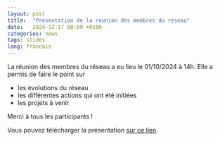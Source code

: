 ```yaml
---
layout: post
title:  "Présentation de la réunion des membres du réseau"
date:   2024-12-17 08:00 +0100
categories: news
tags: slides
lang: francais
---
```


La réunion des membres du réseau a eu lieu le 01/10/2024 à 14h. Elle a permis de faire le point sur 
* les évolutions du réseau 
* les différentes actions qui ont été initiées
* les projets à venir 

Merci à tous les participants !

Vous pouvez télécharger la présentation [sur ce lien](/assets/pdfs/Visio_01_10_2024.pdf).
